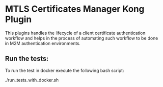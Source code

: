 # MTLS Certificates Manager Kong Plugin

This plugins handles the lifecycle of a client certificate authentication workflow and helps in the process of automating such workflow to be done in M2M authentication environments.

## Run the tests:

To run the test in docker execute the following bash script:

./run_tests_with_docker.sh

